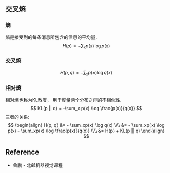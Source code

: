 ## 交叉熵
### 熵
熵是接受到的每条消息所包含的信息的平均量.
$$
H(p) = - \sum_xp(x) \log p(x)
$$
### 交叉熵
$$
H(p, q) = -\sum_xp(x) \log q(x)
$$
### 相对熵
相对熵也称为KL散度， 用于度量两个分布之间的不相似性.
$$
KL(p || q) = -\sum_x p(x) \log \frac{p(x)}{q(x)}
$$
三者的关系:
$$
\begin{align}
H(p, q) &= - \sum_xp(x) \log q(x) \\\\
&= - \sum_xp(x) \log p(x) - \sum_xp(x) \log \frac{p(x)}{q(x)} \\\\
&= H(p) + KL(p || q)
\end{align}
$$



## Reference
* 鲁鹏 - 北邮机器视觉课程
